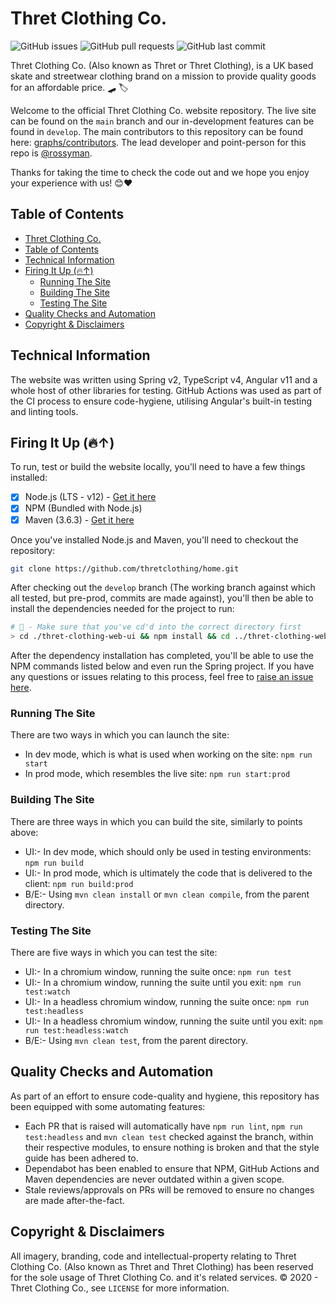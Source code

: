 # Thret Clothing Co.

![GitHub issues](https://img.shields.io/github/issues/thretclothing/home)
![GitHub pull requests](https://img.shields.io/github/issues-pr/thretclothing/home)
![GitHub last commit](https://img.shields.io/github/last-commit/thretclothing/home)

Thret Clothing Co. (Also known as Thret or Thret Clothing), is a UK based skate and streetwear clothing brand on a mission to provide quality goods for an affordable price. 🛹 🏷

Welcome to the official Thret Clothing Co. website repository. The live site can be found on the `main` branch and our in-development features can be found in `develop`. The main contributors to this repository can be found here: [graphs/contributors](https://github.com/thretclothing/home/graphs/contributors). The lead developer and point-person for this repo is [@rossyman](https://github.com/rossyman).

Thanks for taking the time to check the code out and we hope you enjoy your experience with us! 😊❤️

## Table of Contents

- [Thret Clothing Co.](#thret-clothing-co)
- [Table of Contents](#table-of-contents)
- [Technical Information](#technical-information)
- [Firing It Up (🔥↑)](#firing-it-up-)
    - [Running The Site](#running-the-site)
    - [Building The Site](#building-the-site)
    - [Testing The Site](#testing-the-site)
- [Quality Checks and Automation](#quality-checks-and-automation)
- [Copyright & Disclaimers](#copyright--disclaimers)

## Technical Information

The website was written using Spring v2, TypeScript v4, Angular v11 and a whole host of other libraries for testing. GitHub Actions was used as part of the CI process to ensure code-hygiene, utilising Angular's built-in testing and linting tools.

## Firing It Up (🔥↑)

To run, test or build the website locally, you'll need to have a few things installed:
 - [x] Node.js (LTS - v12) - [Get it here](https://nodejs.org/)
 - [x] NPM (Bundled with Node.js)
 - [x] Maven (3.6.3) - [Get it here](https://maven.apache.org)
 
Once you've installed Node.js and Maven, you'll need to checkout the repository:

```bash
git clone https://github.com/thretclothing/home.git
```

After checking out the `develop` branch (The working branch against which all tested, but pre-prod, commits are made against), you'll then be able to install the dependencies needed for the project to run:

```bash
# 🚨 - Make sure that you've cd'd into the correct directory first
> cd ./thret-clothing-web-ui && npm install && cd ../thret-clothing-web-app && mvn clean install
```

After the dependency installation has completed, you'll be able to use the NPM commands listed below and even run the Spring project. If you have any questions or issues relating to this process, feel free to [raise an issue here](https://github.com/thretclothing/home/issues).

### Running The Site

There are two ways in which you can launch the site:
- In dev mode, which is what is used when working on the site: `npm run start`
- In prod mode, which resembles the live site: `npm run start:prod`

### Building The Site

There are three ways in which you can build the site, similarly to points above:
- UI:- In dev mode, which should only be used in testing environments: `npm run build`
- UI:- In prod mode, which is ultimately the code that is delivered to the client: `npm run build:prod`
- B/E:- Using `mvn clean install` or `mvn clean compile`, from the parent directory.

### Testing The Site

There are five ways in which you can test the site:
- UI:- In a chromium window, running the suite once: `npm run test`
- UI:- In a chromium window, running the suite until you exit: `npm run test:watch`
- UI:- In a headless chromium window, running the suite once: `npm run test:headless`
- UI:- In a headless chromium window, running the suite until you exit: `npm run test:headless:watch`
- B/E:- Using `mvn clean test`, from the parent directory.

## Quality Checks and Automation

As part of an effort to ensure code-quality and hygiene, this repository has been equipped with some automating features:
- Each PR that is raised will automatically have `npm run lint`, `npm run test:headless` and `mvn clean test` checked against the branch, within their respective modules, to ensure nothing is broken and that the style guide has been adhered to.
- Dependabot has been enabled to ensure that NPM, GitHub Actions and Maven dependencies are never outdated within a given scope.
- Stale reviews/approvals on PRs will be removed to ensure no changes are made after-the-fact.

## Copyright & Disclaimers

All imagery, branding, code and intellectual-property relating to Thret Clothing Co. (Also known as Thret and Thret Clothing) has been reserved for the sole usage of Thret Clothing Co. and it's related services. &copy; 2020 - Thret Clothing Co., see `LICENSE` for more information.
